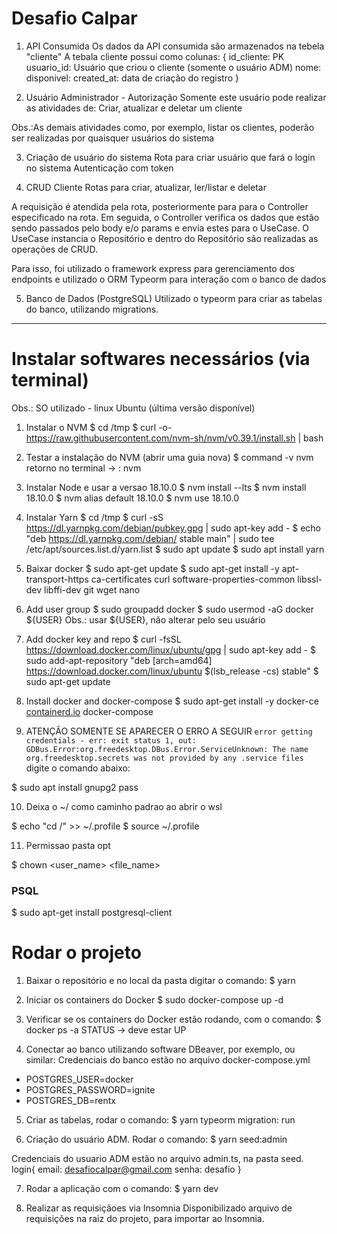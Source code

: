 # Desafio Calpar

1. API Consumida 
Os dados da API consumida são armazenados na tebela "cliente"
A tebala cliente possui como colunas:
{
    id_cliente: PK
    usuario_id: Usuário que criou o cliente (somente o usuário ADM)
    nome: 
    disponivel:
    created_at: data de criação do registro
}

2. Usuário Administrador - Autorização 
Somente este usuário pode realizar as atividades de: Criar, atualizar e deletar um cliente

Obs.:As demais atividades como, por exemplo, listar os clientes, poderão ser realizadas por quaisquer usuários do sistema

3. Criação de usuário do sistema 
Rota para criar usuário que fará o login no sistema
Autenticação com token

4. CRUD Cliente 
Rotas para criar, atualizar, ler/listar e deletar 

A requisição é atendida pela rota, posteriormente para para o Controller especificado na rota. Em seguida, o Controller verifica os dados que estão sendo passados pelo body e/o params e envia estes para o UseCase. O UseCase instancia o Repositório e dentro do Repositório são realizadas as operações de CRUD.

Para isso, foi utilizado o framework express para gerenciamento dos endpoints e utilizado o ORM Typeorm para interação com o banco de dados

5. Banco de Dados (PostgreSQL) 
Utilizado o typeorm para criar as tabelas do banco, utilizando migrations.

--------------------------------------------------------------------------------------------------------------------------------
# Instalar softwares necessários (via terminal) 
Obs.: SO utilizado - linux Ubuntu (última versão disponível)

1. Instalar o NVM
$ cd /tmp
$ curl -o- https://raw.githubusercontent.com/nvm-sh/nvm/v0.39.1/install.sh | bash

2. Testar a instalação do NVM (abrir uma guia nova)
$ command -v nvm
retorno no terminal → :  nvm

3. Instalar Node e usar a versao 18.10.0
$ nvm install --lts
$ nvm install 18.10.0
$ nvm alias default 18.10.0
$ nvm use 18.10.0

4. Instalar Yarn
$ cd /tmp
$ curl -sS https://dl.yarnpkg.com/debian/pubkey.gpg | sudo apt-key add -
$ echo "deb https://dl.yarnpkg.com/debian/ stable main" | sudo tee /etc/apt/sources.list.d/yarn.list
$ sudo apt update
$ sudo apt install yarn

5. Baixar docker 
$ sudo apt-get update
$ sudo apt-get install -y apt-transport-https ca-certificates curl software-properties-common libssl-dev libffi-dev git wget nano

6. Add user group
$ sudo groupadd docker
$ sudo usermod -aG docker ${USER}
Obs.: usar ${USER}, não alterar pelo seu usuário

7. Add docker key and repo
$ curl -fsSL https://download.docker.com/linux/ubuntu/gpg | sudo apt-key add -
$ sudo add-apt-repository "deb [arch=amd64] https://download.docker.com/linux/ubuntu $(lsb_release -cs) stable"
$ sudo apt-get update

8. Install docker and docker-compose
$ sudo apt-get install -y docker-ce [containerd.io](http://containerd.io/) docker-compose

9. ATENÇÃO SOMENTE SE APARECER O ERRO A SEGUIR 
`error getting credentials - err: exit status 1, out: GDBus.Error:org.freedesktop.DBus.Error.ServiceUnknown: The name org.freedesktop.secrets was not provided by any .service files`
digite o comando abaixo: 

$ sudo apt install gnupg2 pass

10. Deixa o ~/ como caminho padrao ao abrir o wsl 

$ echo "cd /" >> ~/.profile
$ source ~/.profile

11. Permissao pasta opt

$ chown <user_name> <file_name>

### PSQL
$ sudo apt-get install postgresql-client


# Rodar o projeto
1. Baixar o repositório e no local da pasta digitar o comando:
$ yarn

2. Iniciar os containers do Docker
$ sudo docker-compose up -d

3. Verificar se os containers do Docker estão rodando, com o comando:
$ docker ps -a 
STATUS -> deve estar UP

4. Conectar ao banco utilizando software DBeaver, por exemplo, ou similar:
Credenciais do banco estão no arquivo docker-compose.yml
- POSTGRES_USER=docker
- POSTGRES_PASSWORD=ignite   
- POSTGRES_DB=rentx 

5. Criar as tabelas, rodar o comando:
$ yarn typeorm migration: run

6. Criação do usuário ADM. Rodar o comando:
$ yarn seed:admin

Credenciais do usuario ADM estão no arquivo admin.ts, na pasta seed.
login{
    email: desafiocalpar@gmail.com
    senha: desafio
}

7. Rodar a aplicação com o comando:
$ yarn dev

8. Realizar as requisiçãoes via Insomnia
Disponibilizado arquivo de requisições na raiz do projeto, para importar ao Insomnia.
